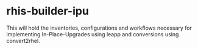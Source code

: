 # rhis-builder-ipu
This will hold the inventories, configurations and workflows necessary for implementing In-Place-Upgrades using leapp and conversions using convert2rhel.
